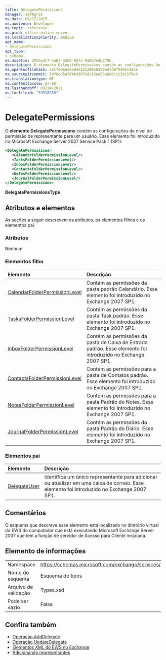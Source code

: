 ```yaml
---
title: DelegatePermissions
manager: sethgros
ms.date: 09/17/2015
ms.audience: Developer
ms.topic: reference
ms.prod: office-online-server
ms.localizationpriority: medium
api_name:
- DelegatePermissions
api_type:
- schema
ms.assetid: 292badc7-bab3-4368-9d7c-9a8b7edb279b
description: O elemento DelegatePermissions contém as configurações de nível de permissão de representante para um usuário. Esse elemento foi introduzido no Microsoft Exchange Server 2007 Service Pack 1 (SP1).
ms.openlocfilehash: a8c7e06ae0ad4e1d12d06b559ad7d9f9468c4ade
ms.sourcegitcommit: 54f6cd5a704b36b76d110ee53a6d6c1c3e15f5a9
ms.translationtype: MT
ms.contentlocale: pt-BR
ms.lasthandoff: 09/24/2021
ms.locfileid: "59528989"
---
```

# <a name="delegatepermissions"></a>DelegatePermissions

O **elemento DelegatePermissions** contém as configurações de nível de permissão de representante para um usuário. Esse elemento foi introduzido no Microsoft Exchange Server 2007 Service Pack 1 (SP1). 
  
```xml
<DelegatePermissions>
   <CalendarFolderPermissionLevel/>
   <TasksFolderPermissionLevel/>
   <InboxFolderPermissionLevel/>
   <ContactsFolderPermissionLevel/>
   <NotesFolderPermissionLevel/>
   <JournalFolderPermissionLevel/>
</DelegatePermissions>
```

**DelegatePermissionsType**

## <a name="attributes-and-elements"></a>Atributos e elementos

As seções a seguir descrevem os atributos, os elementos filhos e os elementos pai.
  
### <a name="attributes"></a>Atributos

Nenhum
  
### <a name="child-elements"></a>Elementos filho

|**Elemento**|**Descrição**|
|:-----|:-----|
|[CalendarFolderPermissionLevel](calendarfolderpermissionlevel.md) <br/> |Contém as permissões da pasta padrão Calendário. Esse elemento foi introduzido no Exchange 2007 SP1.  <br/> |
|[TasksFolderPermissionLevel](tasksfolderpermissionlevel.md) <br/> |Contém as permissões da pasta Task padrão. Esse elemento foi introduzido no Exchange 2007 SP1.  <br/> |
|[InboxFolderPermissionLevel](inboxfolderpermissionlevel.md) <br/> |Contém as permissões da pasta de Caixa de Entrada padrão. Esse elemento foi introduzido no Exchange 2007 SP1.  <br/> |
|[ContactsFolderPermissionLevel](contactsfolderpermissionlevel.md) <br/> |Contém as permissões para a pasta de Contatos padrão. Esse elemento foi introduzido no Exchange 2007 SP1.  <br/> |
|[NotesFolderPermissionLevel](notesfolderpermissionlevel.md) <br/> |Contém as permissões para a pasta Padrão do Notes. Esse elemento foi introduzido no Exchange 2007 SP1.  <br/> |
|[JournalFolderPermissionLevel](journalfolderpermissionlevel.md) <br/> |Contém as permissões da pasta Padrão do Diário. Esse elemento foi introduzido no Exchange 2007 SP1.  <br/> |
   
### <a name="parent-elements"></a>Elementos pai

|**Elemento**|**Descrição**|
|:-----|:-----|
|[DelegateUser](delegateuser.md) <br/> |Identifica um único representante para adicionar ou atualizar em uma caixa de correio. Esse elemento foi introduzido no Exchange 2007 SP1.  <br/> |
   
## <a name="remarks"></a>Comentários

O esquema que descreve esse elemento está localizado no diretório virtual do EWS do computador que está executando Microsoft Exchange Server 2007 que tem a função de servidor de Acesso para Cliente instalada.
  
## <a name="element-information"></a>Elemento de informações

|||
|:-----|:-----|
|Namespace  <br/> |https://schemas.microsoft.com/exchange/services/2006/types  <br/> |
|Nome do esquema  <br/> |Esquema de tipos  <br/> |
|Arquivo de validação  <br/> |Types.xsd  <br/> |
|Pode ser vazio  <br/> |False  <br/> |
   
## <a name="see-also"></a>Confira também

- [Operação AddDelegate](adddelegate-operation.md) 
- [Operação UpdateDelegate](updatedelegate-operation.md)
- [Elementos XML do EWS no Exchange](ews-xml-elements-in-exchange.md)
- [Adicionando representantes](https://msdn.microsoft.com/library/3a744150-66a3-4a13-9433-793603ba5038%28Office.15%29.aspx)

